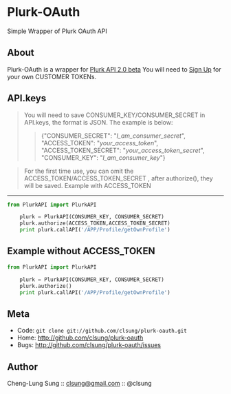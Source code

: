 Plurk-OAuth
======

Simple Wrapper of Plurk OAuth API

About
----
Plurk-OAuth is a wrapper for [Plurk API 2.0 beta](http://www.plurk.com/API/2)
You will need to [Sign Up](http://www.plurk.com/PlurkApp/register) for your own CUSTOMER TOKENs.

API.keys
----
> You will need to save CONSUMER_KEY/CONSUMER_SECRET in API.keys, the
> format is JSON. The example is below:
>> {"CONSUMER_SECRET": "<i>I_am_consumer_secret</i>", "ACCESS_TOKEN": "<i>your_access_token</i>", "ACCESS_TOKEN_SECRET": "<i>your_access_token_secret</i>", "CONSUMER_KEY": "<i>I_am_consumer_key</i>"}

> For the first time use, you can omit the ACCESS_TOKEN/ACCESS_TOKEN_SECRET
> , after authorize(), they will be saved.
Example with ACCESS_TOKEN
----
``` python
from PlurkAPI import PlurkAPI

    plurk = PlurkAPI(CONSUMER_KEY, CONSUMER_SECRET)
    plurk.authorize(ACCESS_TOKEN,ACCESS_TOKEN_SECRET)
    print plurk.callAPI('/APP/Profile/getOwnProfile')
```


Example without ACCESS_TOKEN
----
``` python
from PlurkAPI import PlurkAPI

    plurk = PlurkAPI(CONSUMER_KEY, CONSUMER_SECRET)
    plurk.authorize()
    print plurk.callAPI('/APP/Profile/getOwnProfile')
```


Meta
----

* Code: `git clone git://github.com/clsung/plurk-oauth.git`
* Home: <http://github.com/clsung/plurk-oauth>
* Bugs: <http://github.com/clsung/plurk-oauth/issues>

Author
------

Cheng-Lung Sung :: clsung@gmail.com :: @clsung
